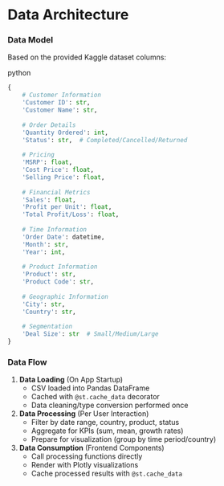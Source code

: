 # Data Architecture

### Data Model

Based on the provided Kaggle dataset columns:

python

```python
{
    # Customer Information
    'Customer ID': str,
    'Customer Name': str,
    
    # Order Details
    'Quantity Ordered': int,
    'Status': str,  # Completed/Cancelled/Returned
    
    # Pricing
    'MSRP': float,
    'Cost Price': float,
    'Selling Price': float,
    
    # Financial Metrics
    'Sales': float,
    'Profit per Unit': float,
    'Total Profit/Loss': float,
    
    # Time Information
    'Order Date': datetime,
    'Month': str,
    'Year': int,
    
    # Product Information
    'Product': str,
    'Product Code': str,
    
    # Geographic Information
    'City': str,
    'Country': str,
    
    # Segmentation
    'Deal Size': str  # Small/Medium/Large
}
```

### Data Flow

1.  **Data Loading** (On App Startup)
    -   CSV loaded into Pandas DataFrame
    -   Cached with `@st.cache_data` decorator
    -   Data cleaning/type conversion performed once
2.  **Data Processing** (Per User Interaction)
    -   Filter by date range, country, product, status
    -   Aggregate for KPIs (sum, mean, growth rates)
    -   Prepare for visualization (group by time period/country)
3.  **Data Consumption** (Frontend Components)
    -   Call processing functions directly
    -   Render with Plotly visualizations
    -   Cache processed results with `@st.cache_data`
